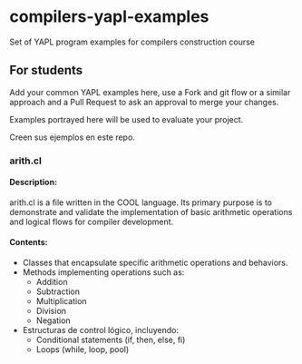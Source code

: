 # compilers-yapl-examples
Set of YAPL program examples for compilers construction course

## For students
Add your common YAPL examples here, use a Fork and git flow or a similar approach and a Pull Request to ask an approval to merge your changes.

Examples portrayed here will be used to evaluate your project.

Creen sus ejemplos en este repo.

### arith.cl

#### Description:
arith.cl is a file written in the COOL language. Its primary purpose is to demonstrate and validate the implementation of basic arithmetic operations and logical flows for compiler development.

#### Contents:
- Classes that encapsulate specific arithmetic operations and behaviors.
- Methods implementing operations such as:
  * Addition
  * Subtraction
  * Multiplication
  * Division
  * Negation
- Estructuras de control lógico, incluyendo:
  * Conditional statements (if, then, else, fi)
  * Loops (while, loop, pool)

